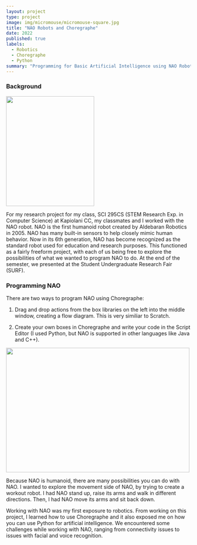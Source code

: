 ```yaml
---
layout: project
type: project
image: img/micromouse/micromouse-square.jpg
title: "NAO Robots and Choregraphe"
date: 2022
published: true
labels:
  - Robotics
  - Choregraphe
  - Python
summary: "Programming for Basic Artificial Intelligence using NAO Robots and Choregraphe"
---
```




### Background
<img src="https://provenrobotics.ai/wp-content/uploads/2022/06/nao.webp" height="300" width="240" >

For my research project for my class, SCI 295CS (STEM Research Exp. in Computer Science) at Kapiolani CC, my classmates and I worked with the NAO robot. NAO is the first humanoid robot created by Aldebaran Robotics in 2005. NAO has many built-in sensors to help closely mimic human behavior. Now in its 6th generation, NAO has become recognized as the standard robot used for education and research purposes. This functioned as a fairly freeform project, with each of us being free to explore the possibilities of what we wanted to program NAO to do. At the end of the semester, we presented at the Student Undergraduate Research Fair (SURF). 

### Programming NAO 

There are two ways to program NAO using Choregraphe:

1) Drag and drop actions from the box libraries on the left into the middle window, creating a flow diagram. This is very similiar to Scratch.

2) Create your own boxes in Choregraphe and write your code in the Script Editor (I used Python, but NAO is supported in other languages like Java and C++). 

<img src="http://doc.aldebaran.com/1-14/_images/sofware-programming-overview-bis.png" height="340" width="500" >

Because NAO is humanoid, there are many possibilities you can do with NAO. I wanted to explore the movement side of NAO, by trying to create a workout robot. I had NAO stand up, raise its arms and walk in different directions. Then, I had NAO move its arms and sit back down.

Working with NAO was my first exposure to robotics. From working on this project, I learned how to use Choregraphe and it also exposed me on how you can use Python for artificial intelligence. We encountered some challenges while working with NAO, ranging from connectivity issues to issues with facial and voice recognition. 
